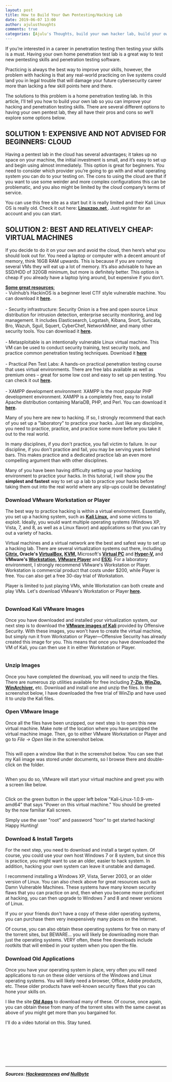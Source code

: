 ```yaml
---
layout: post
title: How to Build Your Own Pentesting/Hacking Lab
date: 2019-06-07 13:00
author: ajulusthoughts
comments: true
categories: [Ajulu's Thoughts, build your own hacker lab, build your own hacking lab, build your own pentest lab, build your own pentesting lab, ctf, ethical hacking, ethical hacking enthusiasts, hacked, hacker, hackers, hacking, hacking lab, kali, Kali linux, pentesting lab, practice, TECH &amp; CYBERSECURITY, virtual machine, virtual machines, virtualization, vm, vmware, vmware player, Vmware Workstation, vulnerable machine, white hat hackers, white hat vs grey hat vs black hat vs script kiddie vs green hat vs red hat vs blue hat vs hacktivist]
---
```

<!-- wp:paragraph {"dropCap":true} -->
<p class="has-drop-cap">If you’re interested in a career in penetration testing then testing 
your skills is a must. Having your own home penetration test lab is a 
great way to test new pentesting skills and penetration testing 
software.</p>
<!-- /wp:paragraph -->

<!-- wp:paragraph -->
<p>Practicing is always the best way to improve your skills, however, 
the problem with hacking is that any real-world practicing on live 
systems could land you in legal trouble that will damage your future 
cybersecurity career more than lacking a few skill points here and 
there.</p>
<!-- /wp:paragraph -->

<!-- wp:paragraph -->
<p>The solutions to this problem is a home penetration testing lab. In  this article, I’ll tell you how to build your own lab so you can  improve your hacking and penetration testing skills. There are several  different options to having your own pentest lab, they all have their  pros and cons so we’ll explore some options below.</p>
<!-- /wp:paragraph -->

<!-- wp:heading -->
<h2>SOLUTION 1: EXPENSIVE AND NOT ADVISED FOR BEGINNERS: CLOUD</h2>
<!-- /wp:heading -->

<!-- wp:paragraph {"dropCap":true} -->
<p class="has-drop-cap">Having a pentest lab in the cloud has several advantages; it takes up no  space on your machine, the initial investment is small, and it’s easy to  set up and begin using almost immediately. This option is great for  beginners. You need to consider which provider you’re going to go with  and what operating system you can do to your testing on. The cons to  using the cloud are that if you want to use some weirder and more  complex configurations this can be problematic, and you also might be  limited by the cloud company’s terms of service.</p>
<!-- /wp:paragraph -->

<!-- wp:paragraph -->
<p>You can use this free site as a start but it is really limited and their Kali Linux OS is really old. Check it out here: <a href="https://linuxzoo.net/"><strong>Linuxzoo.net</strong> </a>. Just register for an account and you can start.</p>
<!-- /wp:paragraph -->

<!-- wp:heading -->
<h2>SOLUTION 2: BEST AND RELATIVELY CHEAP: VIRTUAL MACHINES</h2>
<!-- /wp:heading -->

<!-- wp:paragraph {"dropCap":true} -->
<p class="has-drop-cap">If you decide to do it on your own and avoid the cloud, then here’s  what you should look out for. You need a laptop or computer with a  decent amount of memory, think 16GB RAM upwards. This is because if you  are running several VMs they will eat up a lot of memory. It’s also  advisable to have an SSD/HDD of 320GB minimum, but more is definitely  better. This option is cheap if you already have a laptop lying around,  but expensive if you don’t.</p>
<!-- /wp:paragraph -->

<!-- wp:paragraph -->
<p><span style="text-decoration:underline;"><strong>Some great resources</strong>:</span><br>- Vulnhub’s HackinOS is a beginner level CTF style vulnerable machine. You can download it <strong><a href="https://www.vulnhub.com/">here</a>.</strong><br><br>- Security infrastructure: Security Onion is a free and open source Linux  distribution for intrusion detection, enterprise security monitoring,  and log management. It includes Elasticsearch, Logstash, Kibana, Snort,  Suricata, Bro, Wazuh, Sguil, Squert, CyberChef, NetworkMiner, and many  other security tools. You can download it <strong><a href="https://securityonion.net/">here</a>.</strong><br><br>-  Metasploitable is an intentionally vulnerable Linux virtual machine.  This VM can be used to conduct security training, test security tools,  and practice common penetration testing techniques.  Download it <a href="https://sourceforge.net/projects/metasploitable/files/Metasploitable2/"><strong>here</strong></a><br><br>- Practical Pen Test Labs: A hands-on practical penetration testing  course that uses virtual environments. There are free labs available as  well as premium ones – great for some low cost and easy to set up pen  testing. You can check it out <strong><a href="https://practicalpentestlabs.com/">here</a>.</strong><br><br>- XAMPP development environment: XAMPP is the most popular PHP  development environment. XAMPP is a completely free, easy to install  Apache distribution containing MariaDB, PHP, and Perl. You can download  it <strong><a href="https://www.apachefriends.org/index.html">here</a>.</strong></p>
<!-- /wp:paragraph -->

<!-- wp:paragraph -->
<p>Many of you here are new to hacking.  If so, I strongly recommend that each of you set up a "laboratory" to  practice your hacks. Just like any discipline, you need to practice,  practice, and practice some more before you take it out to the real  world.</p>
<!-- /wp:paragraph -->

<!-- wp:paragraph -->
<p>In many disciplines, if you don't practice, you fall victim
 to failure. In our discipline, if you don't practice and fail, you may 
be serving years behind bars. This makes practice and a dedicated 
practice lab an even more compelling argument than with other 
disciplines.</p>
<!-- /wp:paragraph -->

<!-- wp:paragraph -->
<p>Many of you have been having difficulty setting up  your hacking environment to practice your hacks. In this tutorial, I  will show you the <strong>simplest and fastest</strong> way to set up a lab to practice your hacks before taking them out into the real world where any slip-ups could be devastating!</p>
<!-- /wp:paragraph -->

<!-- wp:heading {"level":3} -->
<h3>Download VMware Workstation or Player</h3>
<!-- /wp:heading -->

<!-- wp:paragraph -->
<p>The best way to practice hacking is within a virtual environment. Essentially, you set up a hacking system, such as <strong><a href="https://www.kali.org/downloads/">Kali Linux</a>,</strong> and some victims to exploit. Ideally, you would want multiple operating systems (Windows XP, Vista, 7, and 8, as well as a Linux flavor) and applications so that you can try out a variety of hacks.</p>
<!-- /wp:paragraph -->

<!-- wp:paragraph -->
<p>Virtual  machines and a virtual network are the best and safest way to set up a  hacking lab. There are several virtualization systems out there,  including <strong><a rel="noreferrer noopener" href="http://www.citrix.com/" target="_blank">Citrix</a>, Oracle's <a rel="noreferrer noopener" href="https://www.virtualbox.org/" target="_blank">VirtualBox</a>, <a rel="noreferrer noopener" href="http://www.linux-kvm.org/page/Main_Page" target="_blank">KVM</a>, </strong>Microsoft's<strong> <a rel="noreferrer noopener" href="http://www.microsoft.com/en-us/download/details.aspx?id=3702" target="_blank">Virtual PC</a></strong> and <strong><a rel="noreferrer noopener" href="http://microsoft.com/hyper-v" target="_blank">Hyper-V</a>, </strong>and <strong>VMware's <a rel="noreferrer noopener" href="http://www.vmware.com/products/workstation" target="_blank">Workstation</a>, <a rel="noreferrer noopener" href="https://my.vmware.com/web/vmware/free#desktop_end_user_computing/vmware_player/6_0" target="_blank">VMware Player</a></strong> and <a rel="noreferrer noopener" href="http://www.vmware.com/products/esxi-and-esx/overview" target="_blank"><strong>ESXi</strong></a>.  For a laboratory environment, I strongly recommend VMware's Workstation  or Player. Workstation is commercial product that costs under $200,  while Player is free. You can also get a free 30-day trial of  Workstation.</p>
<!-- /wp:paragraph -->

<!-- wp:paragraph -->
<p>Player is limited to just playing VMs, while  Workstation can both create and play VMs. Let's download VMware's  Workstation or Player<strong> <a rel="noreferrer noopener" href="https://my.vmware.com/web/vmware/downloads" target="_blank">here</a>.</strong></p>
<!-- /wp:paragraph -->

<!-- wp:image {"align":"wide","id":1866} -->
<figure class="wp-block-image alignwide"><img src="https://ajulusthoughts.files.wordpress.com/2019/06/annotation-2019-06-07-121332.png" alt="" class="wp-image-1866" /></figure>
<!-- /wp:image -->

<!-- wp:heading {"level":3} -->
<h3>Download Kali VMware Images</h3>
<!-- /wp:heading -->

<!-- wp:paragraph -->
<p>Once you have downloaded and installed your virtualization system, our next step is to download the <a rel="noreferrer noopener" href="http://www.offensive-security.com/kali-linux-vmware-arm-image-download/" target="_blank"><strong>VMware images of Kali</strong></a>  provided by Offensive Security. With these images, you won't have to  create the virtual machine, but simply run it from Workstation or  Player—Offensive Security has already created this image for you. This  means that once you have downloaded the VM of Kali, you can then use it  in either Workstation or Player.</p>
<!-- /wp:paragraph -->

<!-- wp:image {"id":1867} -->
<figure class="wp-block-image"><img src="https://ajulusthoughts.files.wordpress.com/2019/06/annotation-2019-06-07-121600.png" alt="" class="wp-image-1867" /></figure>
<!-- /wp:image -->

<!-- wp:heading {"level":3} -->
<h3>Unzip Images</h3>
<!-- /wp:heading -->

<!-- wp:paragraph -->
<p>Once you have completed the  download, you will need to unzip the files. There are numerous zip  utilities available for free including <strong><a rel="noreferrer noopener" href="http://www.7-zip.org/" target="_blank">7-Zip</a>, <a rel="noreferrer noopener" href="http://www.winzip.com/mac/en/index.htm" target="_blank">WinZip</a>, <a rel="noreferrer noopener" href="http://www.winarchiver.com/" target="_blank">WinArchiver</a>,</strong>  etc. Download and install one and unzip the files. In the screenshot  below, I have downloaded the free trial of WinZip and have used it to  unzip the Kali files.</p>
<!-- /wp:paragraph -->

<!-- wp:heading {"level":3} -->
<h3>Open VMware Image</h3>
<!-- /wp:heading -->

<!-- wp:paragraph -->
<p>Once all the files have been  unzipped, our next step is to open this new virtual machine. Make note  of the location where you have unzipped the virtual machine image. Then,  go to either VMware Workstation or Player and go to <em>File -&gt; Open</em> like in the screenshot below.</p>
<!-- /wp:paragraph -->

<!-- wp:image {"id":1868} -->
<figure class="wp-block-image"><img src="https://ajulusthoughts.files.wordpress.com/2019/06/annotation-2019-06-07-122034.png" alt="" class="wp-image-1868" /></figure>
<!-- /wp:image -->

<!-- wp:paragraph -->
<p> This will open a window like that in the screenshot below. You can see  that my Kali image was stored under documents, so I browse there and  double-click on the folder. </p>
<!-- /wp:paragraph -->

<!-- wp:image {"id":1869} -->
<figure class="wp-block-image"><img src="https://ajulusthoughts.files.wordpress.com/2019/06/annotation-2019-06-07-122323.png" alt="" class="wp-image-1869" /></figure>
<!-- /wp:image -->

<!-- wp:paragraph -->
<p> When you do so, VMware will start your virtual machine and greet you with a screen like below. </p>
<!-- /wp:paragraph -->

<!-- wp:image {"id":1870} -->
<figure class="wp-block-image"><img src="https://ajulusthoughts.files.wordpress.com/2019/06/annotation-2019-06-07-122552.png" alt="" class="wp-image-1870" /></figure>
<!-- /wp:image -->

<!-- wp:paragraph -->
<p> Click on the green button in the upper left below  "Kali-Linux-1.0.9-vm-amd64" that says "Power on this virtual machine."  You should be greeted by the now familiar Kali screen.</p>
<!-- /wp:paragraph -->

<!-- wp:paragraph -->
<p> Simply use the user "root" and password "toor" to get started hacking! Happy Hunting!</p>
<!-- /wp:paragraph -->

<!-- wp:heading {"level":3} -->
<h3>Download &amp; Install Targets</h3>
<!-- /wp:heading -->

<!-- wp:paragraph -->
<p>For the next 
step, you need to download and install a target system. Of course, you 
could use your own host Windows 7 or 8 system, but since this is 
practice, you might want to use an older, easier to hack system. In 
addition, hacking your own system can leave it unstable and damaged.</p>
<!-- /wp:paragraph -->

<!-- wp:paragraph -->
<p>I  recommend installing a Windows XP, Vista, Server 2003, or an older  version of Linux. You can also check above for great resources such as Damn Vulnerable Machines. These systems have many known security flaws that you  can practice on and, then when you become more proficient at hacking,  you can then upgrade to Windows 7 and 8 and newer versions of Linux.</p>
<!-- /wp:paragraph -->

<!-- wp:paragraph -->
<p>If  you or your friends don't have a copy of these older operating systems,  you can purchase them very inexpensively many places on the Internet. </p>
<!-- /wp:paragraph -->

<!-- wp:paragraph -->
<p>Of course, you can also obtain these  operating systems for free on many of the torrent sites, but BEWARE...  you will likely be downloading more than just the operating systems. VERY often, these free downloads include rootkits that will embed in your system when you open the file.</p>
<!-- /wp:paragraph -->

<!-- wp:heading {"level":3} -->
<h3>Download Old Applications</h3>
<!-- /wp:heading -->

<!-- wp:paragraph -->
<p>Once you have your 
operating system in place, very often you will need applications to run 
on these older versions of the Windows and Linux operating systems. You 
will likely need a browser, Office, Adobe products, etc. These older 
products have well-known security flaws that you can hone your skills 
on.</p>
<!-- /wp:paragraph -->

<!-- wp:paragraph -->
<p>I like the site<strong> <a rel="noreferrer noopener" href="http://www.oldapps.com/" target="_blank">Old Apps</a></strong>  to download many of these. Of course, once again, you can obtain these  from many of the torrent sites with the same caveat as above of you  might get more than you bargained for.</p>
<!-- /wp:paragraph -->

<!-- wp:paragraph -->
<p>I'll do a video tutorial on this. Stay tuned.</p>
<!-- /wp:paragraph -->

<!-- wp:spacer -->
<div style="height:100px;" aria-hidden="true" class="wp-block-spacer"></div>
<!-- /wp:spacer -->

<!-- wp:separator {"className":"is-style-wide"} -->
<hr class="wp-block-separator is-style-wide" />
<!-- /wp:separator -->

<!-- wp:paragraph -->
<p><strong><em>Sources: <a href="https://hackwarenews.com/">Hackwarenews</a> and <a href="https://null-byte.wonderhowto.com/">Nullbyte</a></em></strong></p>
<!-- /wp:paragraph -->
